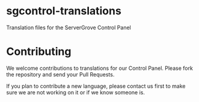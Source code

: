 sgcontrol-translations
======================

Translation files for the ServerGrove Control Panel

# Contributing

We welcome contributions to translations for our Control Panel. Please fork the repository and send your Pull Requests. 

If you plan to contribute a new language, please contact us first to make sure we are not working on it or if we know someone is.
